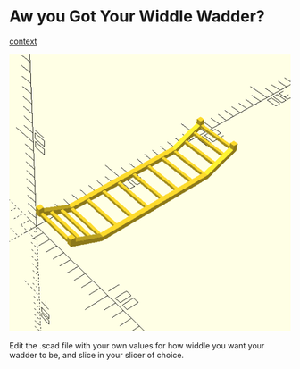 # Aw you Got Your Widdle Wadder?

[context](https://www.youtube.com/watch?v=_QbI3HEK2uo)

![Model](model.png)

Edit the .scad file with your own values for how widdle you want your wadder to be, and slice in your slicer of choice.
